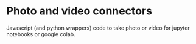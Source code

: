 # Photo and video connectors

Javascript (and python wrappers) code to take photo or video for jupyter notebooks or google colab.
